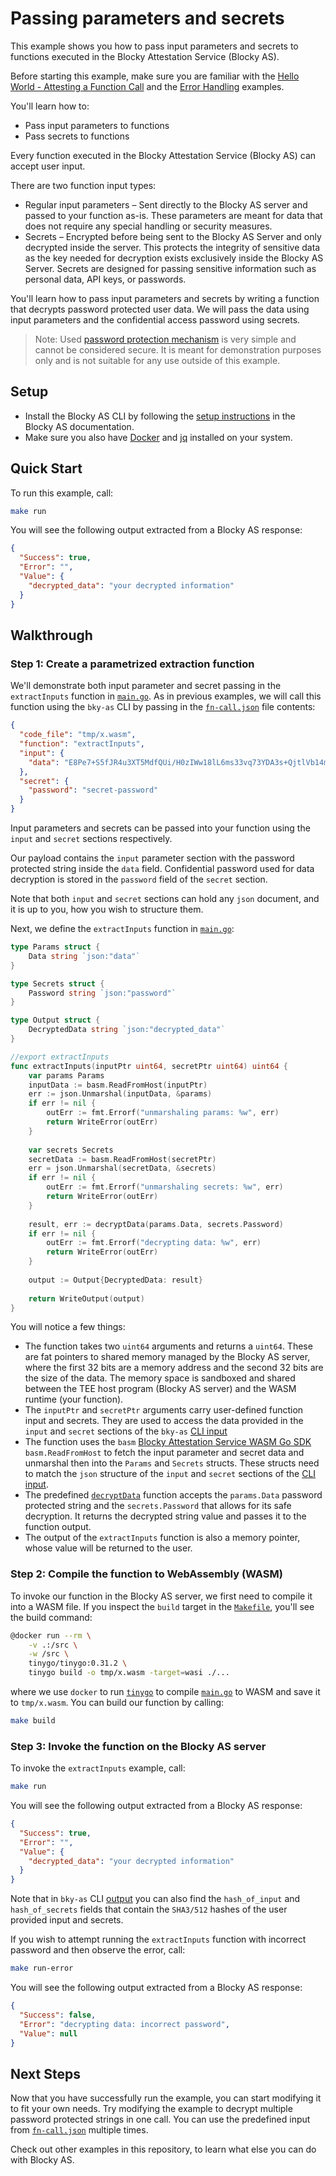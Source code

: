 # Passing parameters and secrets

This example shows you how to pass input parameters and secrets to
functions executed in the Blocky Attestation Service (Blocky AS).

Before starting this example, make sure you are familiar with the
[Hello World - Attesting a Function Call](../hello_world_attest_fn_call/README.md)
and the
[Error Handling](../error_handling/README.md)
examples.

You'll learn how to:

- Pass input parameters to functions
- Pass secrets to functions

Every function executed in the Blocky Attestation Service (Blocky AS)
can accept user input. 

There are two function input types:
* Regular input parameters – Sent directly to the Blocky AS server and
passed to your function as-is. These parameters are meant for data that 
does not require any special handling or security measures.
* Secrets – Encrypted before being sent to the Blocky AS Server and only
decrypted inside the server. This protects the integrity of sensitive data
as the key needed for decryption exists exclusively inside the
Blocky AS Server. Secrets are designed for passing sensitive information
such as personal data, API keys, or passwords.

You'll learn how to pass input parameters and secrets by writing a function
that decrypts password protected user data. We will pass the data using 
input parameters and the confidential access password using secrets.

> Note: Used [password protection mechanism](./decrypt.go) is very simple
and cannot be considered secure.
It is meant for demonstration purposes only and is not suitable for any use
outside of this example.
  
## Setup

- Install the Blocky AS CLI by following the
  [setup instructions](https://blocky-docs.redocly.app/attestation-service/{{{AS_VERSION}}}/setup)
  in the Blocky AS documentation.
- Make sure you also have
  [Docker](https://www.docker.com/) and [jq](https://jqlang.org/) installed on
  your system.

## Quick Start

To run this example, call:

```bash
make run
```

You will see the following output extracted from a Blocky AS response:

```json
{
  "Success": true,
  "Error": "",
  "Value": {
    "decrypted_data": "your decrypted information"
  }
}
```

## Walkthrough

### Step 1: Create a parametrized extraction function

We'll demonstrate both input parameter and secret passing in the `extractInputs`
function in [`main.go`](./main.go). As in previous examples,
we will call this function using the `bky-as` CLI by passing in the
[`fn-call.json`](./fn-call.json) file contents:

```json
{
  "code_file": "tmp/x.wasm",
  "function": "extractInputs",
  "input": {
    "data": "E8Pe7+S5fJR4u3XT5MdfQUi/H0zIWw18lL6ms33vq73YDA3s+QjtlVb14mCzaKFa+8TG8je/"
  },
  "secret": {
    "password": "secret-password"
  }
}
```

Input parameters and secrets can be passed into your function using
the `input` and `secret` sections respectively.

Our payload contains the `input` parameter section with
the password protected string inside the `data` field. 
Confidential password used for data decryption is stored 
in the `password` field of the `secret` section.

Note that both `input` and `secret` sections can hold any `json` document, 
and it is up to you, how you wish to structure them.

Next, we define the `extractInputs` function in [`main.go`](./main.go):

```go
type Params struct {
    Data string `json:"data"`
}

type Secrets struct {
    Password string `json:"password"`
}

type Output struct {
    DecryptedData string `json:"decrypted_data"`
}

//export extractInputs
func extractInputs(inputPtr uint64, secretPtr uint64) uint64 {
	var params Params
    inputData := basm.ReadFromHost(inputPtr)
    err := json.Unmarshal(inputData, &params)
    if err != nil {
        outErr := fmt.Errorf("unmarshaling params: %w", err)
	    return WriteError(outErr)
    }
  
    var secrets Secrets
    secretData := basm.ReadFromHost(secretPtr)
    err = json.Unmarshal(secretData, &secrets)
    if err != nil {
        outErr := fmt.Errorf("unmarshaling secrets: %w", err)
        return WriteError(outErr)
    }
  
    result, err := decryptData(params.Data, secrets.Password)
    if err != nil {
        outErr := fmt.Errorf("decrypting data: %w", err)
        return WriteError(outErr)
    }
  
    output := Output{DecryptedData: result}
  
    return WriteOutput(output)
}
```

You will notice a few things:

- The function takes two `uint64` arguments and returns a `uint64`. These are
  fat pointers to shared memory managed by the Blocky AS server, where the first
  32 bits are a memory address and the second 32 bits are the size of the data.
  The memory space is sandboxed and shared between the TEE host program (Blocky
  AS server) and the WASM runtime (your function). 
- The `inputPtr` and `secretPtr` arguments carry user-defined function
  input and secrets. They are used to access the data provided in the `input`
  and `secret` sections of the `bky-as` [CLI input](./fn-call.json)
- The function uses the `basm`
  [Blocky Attestation Service WASM Go SDK](https://github.com/blocky/basm-go-sdk/tree/{{{AS_VERSION}}})
  `basm.ReadFromHost` to fetch the input parameter and secret data
  and unmarshal then into the `Params` and `Secrets` structs. These structs need
  to match the `json` structure of the `input` and `secret` sections of the 
  [CLI input](./fn-call.json).
- The predefined [`decryptData`](./decrypt.go) function accepts the `params.Data`
  password protected string and the `secrets.Password` that allows for its safe
  decryption. It returns the decrypted string value and passes it to the function
  output.
- The output of the `extractInputs` function is also a memory pointer, whose value will be
  returned to the user.



### Step 2: Compile the function to WebAssembly (WASM)

To invoke our function in the Blocky AS server, we first need to compile
it into a WASM file. If you inspect the `build` target in the
[`Makefile`](./Makefile), you'll see the build command:

```bash
@docker run --rm \
    -v .:/src \
    -w /src \
    tinygo/tinygo:0.31.2 \
    tinygo build -o tmp/x.wasm -target=wasi ./...
```

where we use `docker` to run [`tinygo`](https://tinygo.org/) to compile
[`main.go`](./main.go) to WASM and save it to `tmp/x.wasm`. You can build our
function by calling:

```bash
make build
```

### Step 3: Invoke the function on the Blocky AS server

To invoke the `extractInputs` example, call:

```bash
make run
```

You will see the following output extracted from a Blocky AS response:

```json
{
  "Success": true,
  "Error": "",
  "Value": {
    "decrypted_data": "your decrypted information"
  }
}
```

Note that in `bky-as` CLI [output](./tmp/successout.json) you can also find 
the `hash_of_input` and `hash_of_secrets` fields that contain the `SHA3/512`
hashes of the user provided input and secrets.

If you wish to attempt running the `extractInputs` function with incorrect password 
and then observe the error, call:

```bash
make run-error
```

You will see the following output extracted from a Blocky AS response:

```json
{
  "Success": false,
  "Error": "decrypting data: incorrect password",
  "Value": null
}
```

## Next Steps

Now that you have successfully run the example, you can start modifying it to
fit your own needs. Try modifying the example to decrypt multiple password
protected strings in one call. 
You can use the predefined input from
[`fn-call.json`](./fn-call.json) multiple times.

Check out other examples in this repository, to learn what
else you can do with Blocky AS.
